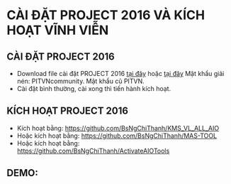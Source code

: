 # CÀI ĐẶT PROJECT 2016 VÀ KÍCH HOẠT VĨNH VIỄN #
## CÀI ĐẶT PROJECT 2016 ##
  - Download file cài đặt PROJECT 2016 [tại đây]() hoặc [tại đây]() Mật khẩu giải nén: PITVNcommunity. Mật khẩu cũ PITVN.
  - Cài đặt bình thường, cài xong thì tiến hành kích hoạt.

## KÍCH HOẠT PROJECT 2016 ##
  - Kích hoạt bằng: https://github.com/BsNgChiThanh/KMS_VL_ALL_AIO
  - Hoặc kích hoạt bằng: https://github.com/BsNgChiThanh/MAS-TOOL
  - Hoặc kích hoạt bằng: https://github.com/BsNgChiThanh/ActivateAIOTools

## DEMO: ##


